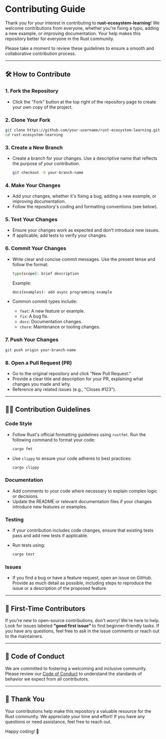 # Contributing Guide

Thank you for your interest in contributing to **rust-ecosystem-learning**! We welcome contributions from everyone, whether you're fixing a typo, adding a new example, or improving documentation. Your help makes this repository better for everyone in the Rust community.

Please take a moment to review these guidelines to ensure a smooth and collaborative contribution process.

---

## 🛠️ How to Contribute

### 1. **Fork the Repository**

- Click the "Fork" button at the top right of the repository page to create your own copy of the project.

### 2. **Clone Your Fork**

   ```bash
   git clone https://github.com/your-username/rust-ecosystem-learning.git
   cd rust-ecosystem-learning
   ```

### 3. **Create a New Branch**

- Create a branch for your changes. Use a descriptive name that reflects the purpose of your contribution.

   ```bash
   git checkout -b your-branch-name
   ```

### 4. **Make Your Changes**

- Add your changes, whether it's fixing a bug, adding a new example, or improving documentation.
- Follow the repository's coding and formatting conventions (see below).

### 5. **Test Your Changes**

- Ensure your changes work as expected and don't introduce new issues.
- If applicable, add tests to verify your changes.

### 6. **Commit Your Changes**

- Write clear and concise commit messages. Use the present tense and follow the format:

     ```bash
     type(scope): brief description
     ```

     Example:

     ```bash
     docs(examples): add async programming example
     ```

- Common commit types include:
  - `feat`: A new feature or example.
  - `fix`: A bug fix.
  - `docs`: Documentation changes.
  - `chore`: Maintenance or tooling changes.

### 7. **Push Your Changes**

   ```bash
   git push origin your-branch-name
   ```

### 8. **Open a Pull Request (PR)**

- Go to the original repository and click "New Pull Request."
- Provide a clear title and description for your PR, explaining what changes you made and why.
- Reference any related issues (e.g., "Closes #123").

---

## 🧑‍💻 Contribution Guidelines

### Code Style

- Follow Rust's official formatting guidelines using `rustfmt`. Run the following command to format your code:

  ```bash
  cargo fmt
  ```

- Use `clippy` to ensure your code adheres to best practices:

  ```bash
  cargo clippy
  ```

### Documentation

- Add comments to your code where necessary to explain complex logic or decisions.
- Update the README or relevant documentation files if your changes introduce new features or examples.

### Testing

- If your contribution includes code changes, ensure that existing tests pass and add new tests if applicable.
- Run tests using:

  ```bash
  cargo test
  ```

### Issues

- If you find a bug or have a feature request, open an issue on GitHub. Provide as much detail as possible, including steps to reproduce the issue or a description of the proposed feature.

---

## 🚀 First-Time Contributors

If you're new to open-source contributions, don't worry! We're here to help. Look for issues labeled **"good first issue"** to find beginner-friendly tasks. If you have any questions, feel free to ask in the issue comments or reach out to the maintainers.

---

## 📜 Code of Conduct

We are committed to fostering a welcoming and inclusive community. Please review our [Code of Conduct](CODE_OF_CONDUCT.md) to understand the standards of behavior we expect from all contributors.

---

## 🙏 Thank You

Your contributions help make this repository a valuable resource for the Rust community. We appreciate your time and effort! If you have any questions or need assistance, feel free to reach out.

Happy coding! 🦀
